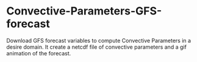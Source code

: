 # Convective-Parameters-GFS-forecast
Download GFS forecast variables to compute Convective Parameters in a desire domain. It create a netcdf file of convective parameters and a gif animation of the forecast.
